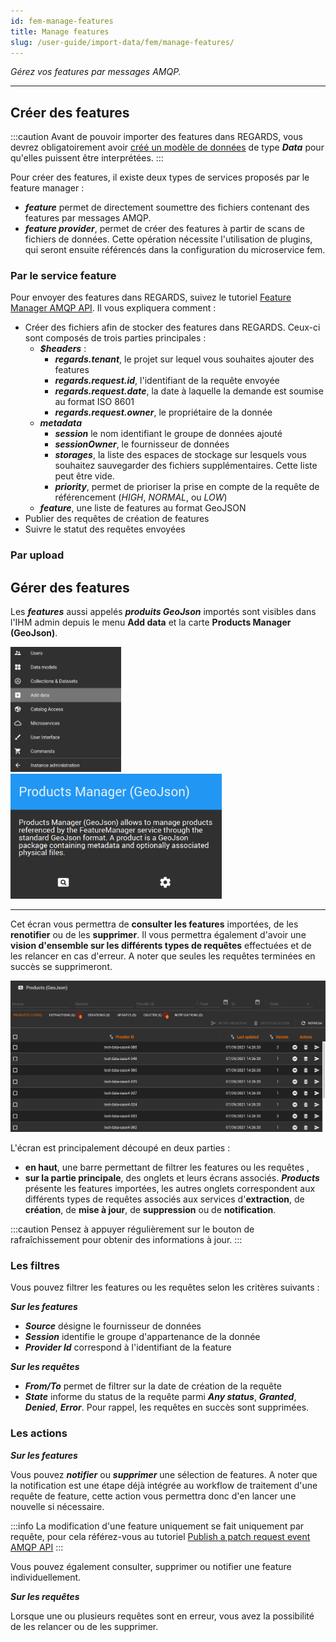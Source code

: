 ```yaml
---
id: fem-manage-features
title: Manage features
slug: /user-guide/import-data/fem/manage-features/
---
```


*Gérez vos features par messages AMQP.*

---

## Créer des features

:::caution
Avant de pouvoir importer des features dans REGARDS, vous devrez obligatoirement avoir [créé un modèle de données](../3-data-organization/models.md) de type ***Data*** pour qu'elles puissent être interprétées.
:::

Pour créer des features, il existe deux types de services proposés par le feature manager :

- ***feature*** permet de directement soumettre des fichiers contenant des features par messages AMQP.
- ***feature provider***, permet de créer des features à partir de scans de fichiers de données. Cette opération nécessite l'utilisation de plugins, qui seront ensuite référencés dans la configuration du microservice fem.

### Par le service feature

Pour envoyer des features dans REGARDS, suivez le tutoriel [Feature Manager AMQP API](../../development/services/fem/api-guides/amqp/amqp-publish-create-product-request.md).
Il vous expliquera comment :

- Créer des fichiers afin de stocker des features dans REGARDS. Ceux-ci sont composés de trois parties principales :
  - ***$headers*** :
    - ***regards.tenant***, le projet sur lequel vous souhaites ajouter des features
    - ***regards.request.id***, l'identifiant de la requête envoyée
    - ***regards.request.date***, la date à laquelle la demande est soumise au format ISO 8601
    - ***regards.request.owner***, le propriétaire de la donnée
  - ***metadata***
    - ***session*** le nom identifiant le groupe de données ajouté
    - ***sessionOwner***, le fournisseur de données
    - ***storages***, la liste des espaces de stockage sur lesquels vous souhaitez sauvegarder des fichiers supplémentaires. Cette liste peut être vide.
    - ***priority***, permet de prioriser la prise en compte de la requête de référencement (*HIGH*, _NORMAL_, ou _LOW_)
  - ***feature***, une liste de features au format GeoJSON
- Publier des requêtes de création de features
- Suivre le statut des requêtes envoyées

### Par upload

## Gérer des features

Les ***features*** aussi appelés ***produits GeoJson*** importés sont visibles dans l'IHM admin depuis le menu **Add data** et la carte **Products Manager (GeoJson)**.

<img src="/images/user-documentation/regards-icons/admin/menu-add-data.png" alt="menu" height="200"/>
<img src="/images/user-documentation/v1.6/4_3-fem/fem-card.png" alt="fem card" height="200"/>

---

Cet écran vous permettra de **consulter les features** importées, de les **renotifier** ou de les **supprimer**. Il vous permettra également d'avoir une **vision d'ensemble sur les différents types de requêtes** effectuées et de les relancer en cas d'erreur. A noter que seules les requêtes terminées en succès se supprimeront.

<div align="center">
    <img src="/images/user-documentation/v1.6/4_3-fem/fem-screen.png" alt="feature screen" width="800"/> 
</div>


L'écran est principalement découpé en deux parties :
- **en haut**, une barre permettant de filtrer les features ou les requêtes , 
- **sur la partie principale**, des onglets et leurs écrans associés. ***Products*** présente les features importées, les autres onglets correspondent aux différents types de requêtes associés aux services d'**extraction**, de **création**, de **mise à jour**, de **suppression** ou de **notification**.

:::caution
Pensez à appuyer régulièrement sur le bouton de rafraîchissement pour obtenir des informations à jour.
:::

### Les filtres

Vous pouvez filtrer les features ou les requêtes selon les critères suivants : 

***Sur les features***

- ***Source*** désigne le fournisseur de données
- ***Session*** identifie le groupe d'appartenance de la donnée
- ***Provider Id*** correspond à l'identifiant de la feature


***Sur les requêtes*** 

- ***From/To*** permet de filtrer sur la date de création de la requête
- ***State*** informe du status de la requête parmi ***Any status***, ***Granted***, ***Denied***, ***Error***. Pour rappel, les requêtes en succès sont supprimées.

### Les actions

***Sur les features***

Vous pouvez ***notifier*** ou ***supprimer*** une sélection de features. A noter que la notification est une étape déjà intégrée au workflow de traitement d'une requête de feature, cette action vous permettra donc d'en lancer une nouvelle si nécessaire. 

:::info 
La modification d'une feature uniquement se fait uniquement par requête, pour cela référez-vous au tutoriel [Publish a patch request event AMQP API](../../development/services/fem/api-guides/amqp/amqp-publish-patch-product-request.md)
::: 

Vous pouvez également consulter, supprimer ou notifier une feature individuellement.

***Sur les requêtes***

Lorsque une ou plusieurs requêtes sont en erreur, vous avez la possibilité de les relancer ou de les supprimer.
